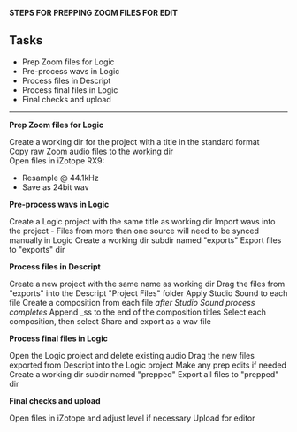**STEPS FOR PREPPING ZOOM FILES FOR EDIT**

## Tasks

- Prep Zoom files for Logic
- Pre-process wavs in Logic
- Process files in Descript
- Process final files in Logic
- Final checks and upload

---
**Prep Zoom files for Logic**
<br>

Create a working dir for the project with a title in the standard format<br>
Copy raw Zoom audio files to the working dir<br>
Open files in iZotope RX9:
  - Resample @ 44.1kHz
  - Save as 24bit wav


**Pre-process wavs in Logic**
<br>

Create a Logic project with the same title as working dir
Import wavs into the project
    - Files from more than one source will need to be synced manually in Logic
Create a working dir subdir named "exports"
Export files to "exports" dir


**Process files in Descript**
<br>

Create a new project with the same name as working dir
Drag the files from "exports" into the Descript "Project Files" folder
Apply Studio Sound to each file
Create a composition from each file _after Studio Sound process completes_
Append _ss to the end of the composition titles
Select each composition, then select Share and export as a wav file


**Process final files in Logic**
<br>

Open the Logic project and delete existing audio
Drag the new files exported from Descript into the Logic project
Make any prep edits if needed
Create a working dir subdir named "prepped"
Export all files to "prepped" dir


**Final checks and upload**
<br>

Open files in iZotope and adjust level if necessary
Upload for editor
